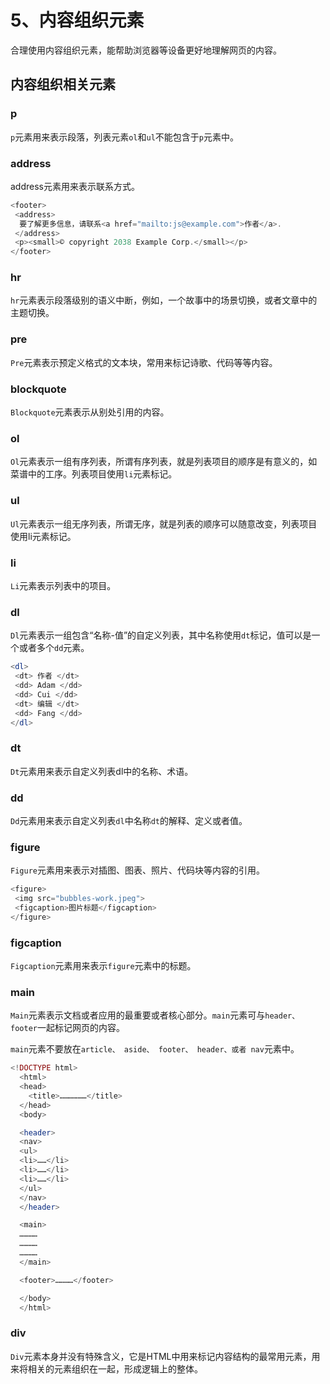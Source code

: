 # 5、内容组织元素

合理使用内容组织元素，能帮助浏览器等设备更好地理解网页的内容。

## 内容组织相关元素 <a id="&#x5185;&#x5BB9;&#x7EC4;&#x7EC7;&#x76F8;&#x5173;&#x5143;&#x7D20;"></a>

### p <a id="p"></a>

`p`元素用来表示段落，列表元素`ol`和`ul`不能包含于`p`元素中。

### address <a id="address"></a>

address元素用来表示联系方式。

```php
<footer>
 <address>
  要了解更多信息，请联系<a href="mailto:js@example.com">作者</a>.
 </address>
 <p><small>© copyright 2038 Example Corp.</small></p>
</footer>
```

### hr <a id="hr"></a>

`hr`元素表示段落级别的语义中断，例如，一个故事中的场景切换，或者文章中的主题切换。

### pre <a id="pre"></a>

`Pre`元素表示预定义格式的文本块，常用来标记诗歌、代码等等内容。

### blockquote <a id="blockquote"></a>

`Blockquote`元素表示从别处引用的内容。

### ol <a id="ol"></a>

`Ol`元素表示一组有序列表，所谓有序列表，就是列表项目的顺序是有意义的，如菜谱中的工序。列表项目使用`li`元素标记。

### ul <a id="ul"></a>

`Ul`元素表示一组无序列表，所谓无序，就是列表的顺序可以随意改变，列表项目使用li元素标记。

### li <a id="li"></a>

`Li`元素表示列表中的项目。

### dl <a id="dl"></a>

`Dl`元素表示一组包含“名称-值”的自定义列表，其中名称使用`dt`标记，值可以是一个或者多个`dd`元素。

```php
<dl>
 <dt> 作者 </dt>
 <dd> Adam </dd>
 <dd> Cui </dd>
 <dt> 编辑 </dt>
 <dd> Fang </dd>
</dl>
```

### dt <a id="dt"></a>

`Dt`元素用来表示自定义列表dl中的名称、术语。

### dd <a id="dd"></a>

`Dd`元素用来表示自定义列表`dl`中名称`dt`的解释、定义或者值。

### figure <a id="figure"></a>

`Figure`元素用来表示对插图、图表、照片、代码块等内容的引用。

```php
<figure>
 <img src="bubbles-work.jpeg">
 <figcaption>图片标题</figcaption>
</figure>
```

### figcaption <a id="figcaption"></a>

`Figcaption`元素用来表示`figure`元素中的标题。

### main <a id="main"></a>

`Main`元素表示文档或者应用的最重要或者核心部分。`main`元素可与`header、footer`一起标记网页的内容。

`main`元素不要放在`article、 aside、 footer、 header、或者 nav`元素中。

```php
<!DOCTYPE html>
  <html>
  <head>
    <title>………………</title>
  </head>
  <body>

  <header>
  <nav>
  <ul>
  <li>……</li>
  <li>……</li>
  <li>……</li>
  </ul>
  </nav>
  </header>

  <main>
  …………
  …………
  …………
  </main>

  <footer>…………</footer>

  </body>
  </html>
```

### div <a id="div"></a>

`Div`元素本身并没有特殊含义，它是HTML中用来标记内容结构的最常用元素，用来将相关的元素组织在一起，形成逻辑上的整体。

